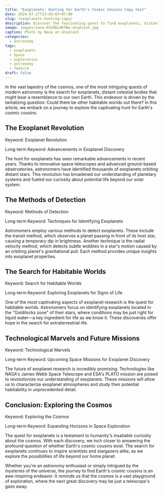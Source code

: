 ```yaml
---
title: "Exoplanets: Hunting for Earth's Cosmic Cousins Copy test"
date: 2024-07-27T13:03:07+07:00
slug: /exoplanets-hunting-copy/
description: Discover the fascinating quest to find exoplanets, distant worlds that may resemble Earth.
image: images/nasa-Ed2AELHKYBw-unsplash.jpg
caption: Photo by Nasa on Unsplash
categories:
  - astronomy
tags:
  - exoplanets
  - Space
  - exploration
  - astronomy
  - feature
draft: false
---
```


In the vast tapestry of the cosmos, one of the most intriguing quests of modern astronomy is the search for exoplanets, distant celestial bodies that might bear a resemblance to our own Earth. This endeavor is driven by the tantalizing question: Could there be other habitable worlds out there? In this article, we embark on a journey to explore the captivating hunt for Earth's cosmic cousins.

## The Exoplanet Revolution

Keyword: Exoplanet Revolution

Long-term Keyword: Advancements in Exoplanet Discovery

The hunt for exoplanets has seen remarkable advancements in recent years. Thanks to innovative space telescopes and advanced ground-based observatories, astronomers have identified thousands of exoplanets orbiting distant stars. This revolution has broadened our understanding of planetary systems and fueled our curiosity about potential life beyond our solar system.

## The Methods of Detection

Keyword: Methods of Detection

Long-term Keyword: Techniques for Identifying Exoplanets

Astronomers employ various methods to detect exoplanets. These include the transit method, which observes a planet passing in front of its host star, causing a temporary dip in brightness. Another technique is the radial velocity method, which detects subtle wobbles in a star's motion caused by an orbiting planet's gravitational pull. Each method provides unique insights into exoplanet properties.

## The Search for Habitable Worlds

Keyword: Search for Habitable Worlds

Long-term Keyword: Exploring Exoplanets for Signs of Life

One of the most captivating aspects of exoplanet research is the quest for habitable worlds. Astronomers focus on identifying exoplanets located in the "Goldilocks zone" of their stars, where conditions may be just right for liquid water—a key ingredient for life as we know it. These discoveries offer hope in the search for extraterrestrial life.

## Technological Marvels and Future Missions

Keyword: Technological Marvels

Long-term Keyword: Upcoming Space Missions for Exoplanet Discovery

The future of exoplanet research is incredibly promising. Technologies like NASA's James Webb Space Telescope and ESA's PLATO mission are poised to revolutionize our understanding of exoplanets. These missions will allow us to characterize exoplanet atmospheres and study their potential habitability in unprecedented detail.

## Conclusion: Exploring the Cosmos

Keyword: Exploring the Cosmos

Long-term Keyword: Expanding Horizons in Space Exploration

The quest for exoplanets is a testament to humanity's insatiable curiosity about the cosmos. With each discovery, we inch closer to answering the profound question of whether Earth's cosmic cousins exist. The search for exoplanets continues to inspire scientists and stargazers alike, as we explore the possibilities of life beyond our home planet.

Whether you're an astronomy enthusiast or simply intrigued by the mysteries of the universe, the journey to find Earth's cosmic cousins is an awe-inspiring endeavor. It reminds us that the cosmos is a vast playground of exploration, where the next great discovery may be just a telescope's gaze away.
